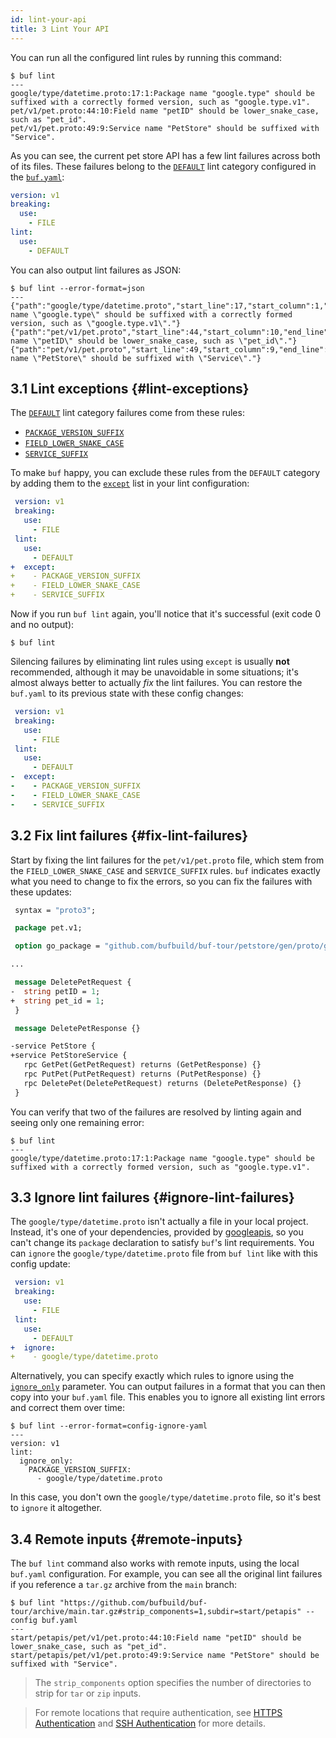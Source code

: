 ```yaml
---
id: lint-your-api
title: 3 Lint Your API
---
```


You can run all the configured lint rules by running this command:

```terminal
$ buf lint
---
google/type/datetime.proto:17:1:Package name "google.type" should be suffixed with a correctly formed version, such as "google.type.v1".
pet/v1/pet.proto:44:10:Field name "petID" should be lower_snake_case, such as "pet_id".
pet/v1/pet.proto:49:9:Service name "PetStore" should be suffixed with "Service".
```

As you can see, the current pet store API has a few lint failures across both of
its files. These failures belong to the [`DEFAULT`](/buf/lint/reference/rules.md#default)
lint category configured in the [`buf.yaml`](/configuration/v1/buf-yaml.md):

```yaml title="buf.yaml"
version: v1
breaking:
  use:
    - FILE
lint:
  use:
    - DEFAULT
```

You can also output lint failures as JSON:

```terminal
$ buf lint --error-format=json
---
{"path":"google/type/datetime.proto","start_line":17,"start_column":1,"end_line":17,"end_column":21,"type":"PACKAGE_VERSION_SUFFIX","message":"Package name \"google.type\" should be suffixed with a correctly formed version, such as \"google.type.v1\"."}
{"path":"pet/v1/pet.proto","start_line":44,"start_column":10,"end_line":44,"end_column":15,"type":"FIELD_LOWER_SNAKE_CASE","message":"Field name \"petID\" should be lower_snake_case, such as \"pet_id\"."}
{"path":"pet/v1/pet.proto","start_line":49,"start_column":9,"end_line":49,"end_column":17,"type":"SERVICE_SUFFIX","message":"Service name \"PetStore\" should be suffixed with \"Service\"."}
```

## 3.1 Lint exceptions {#lint-exceptions}

The [`DEFAULT`](/buf/lint/reference/rules#default) lint category failures come from these
rules:

- [`PACKAGE_VERSION_SUFFIX`](/buf/lint/reference/rules.md#package_version_suffix)
- [`FIELD_LOWER_SNAKE_CASE`](/buf/lint/reference/rules.md#field_lower_snake_case)
- [`SERVICE_SUFFIX`](/buf/lint/reference/rules.md#service_suffix)

To make `buf` happy, you can exclude these rules from the `DEFAULT` category by
adding them to the [`except`](/lint/reference/configuration#except) list in your lint
configuration:

```yaml title="buf.yaml" {8-11}
 version: v1
 breaking:
   use:
     - FILE
 lint:
   use:
     - DEFAULT
+  except:
+    - PACKAGE_VERSION_SUFFIX
+    - FIELD_LOWER_SNAKE_CASE
+    - SERVICE_SUFFIX
```

Now if you run `buf lint` again, you'll notice that it's successful (exit code 0
and no output):

```terminal
$ buf lint
```

Silencing failures by eliminating lint rules using `except` is usually **not**
recommended, although it may be unavoidable in some situations; it's almost
always better to actually _fix_ the lint failures. You can restore the
`buf.yaml` to its previous state with these config changes:

```yaml title="buf.yaml" {8-11}
 version: v1
 breaking:
   use:
     - FILE
 lint:
   use:
     - DEFAULT
-  except:
-    - PACKAGE_VERSION_SUFFIX
-    - FIELD_LOWER_SNAKE_CASE
-    - SERVICE_SUFFIX
```

## 3.2 Fix lint failures {#fix-lint-failures}

Start by fixing the lint failures for the `pet/v1/pet.proto` file, which stem
from the `FIELD_LOWER_SNAKE_CASE` and `SERVICE_SUFFIX` rules. `buf` indicates
exactly what you need to change to fix the errors, so you can fix the failures
with these updates:

```protobuf title="pet/v1/pet.proto" {10-11,16-17}
 syntax = "proto3";

 package pet.v1;

 option go_package = "github.com/bufbuild/buf-tour/petstore/gen/proto/go/pet/v1;petv1";

...

 message DeletePetRequest {
-  string petID = 1;
+  string pet_id = 1;
 }

 message DeletePetResponse {}

-service PetStore {
+service PetStoreService {
   rpc GetPet(GetPetRequest) returns (GetPetResponse) {}
   rpc PutPet(PutPetRequest) returns (PutPetResponse) {}
   rpc DeletePet(DeletePetRequest) returns (DeletePetResponse) {}
 }
```

You can verify that two of the failures are resolved by linting again and seeing
only one remaining error:

```terminal
$ buf lint
---
google/type/datetime.proto:17:1:Package name "google.type" should be suffixed with a correctly formed version, such as "google.type.v1".
```

## 3.3 Ignore lint failures {#ignore-lint-failures}

The `google/type/datetime.proto` isn't actually a file in your local project.
Instead, it's one of your dependencies, provided by
[googleapis](https://buf.build/googleapis/googleapis), so you can't change its
`package` declaration to satisfy `buf`'s lint requirements. You can `ignore` the
`google/type/datetime.proto` file from `buf lint` like with this config update:

```yaml title="buf.yaml" {8-9}
 version: v1
 breaking:
   use:
     - FILE
 lint:
   use:
     - DEFAULT
+  ignore:
+    - google/type/datetime.proto
```

Alternatively, you can specify exactly which rules to ignore using the
[`ignore_only`](/lint/configuration#ignore_only) parameter. You can output
failures in a format that you can then copy into your `buf.yaml` file. This
enables you to ignore all existing lint errors and correct them over time:

```terminal
$ buf lint --error-format=config-ignore-yaml
---
version: v1
lint:
  ignore_only:
    PACKAGE_VERSION_SUFFIX:
      - google/type/datetime.proto
```

In this case, you don't own the `google/type/datetime.proto` file, so it's best
to `ignore` it altogether.

## 3.4 Remote inputs {#remote-inputs}

The `buf lint` command also works with remote inputs, using the local `buf.yaml`
configuration. For example, you can see all the original lint failures if you
reference a `tar.gz` archive from the `main` branch:

```terminal
$ buf lint "https://github.com/bufbuild/buf-tour/archive/main.tar.gz#strip_components=1,subdir=start/petapis" --config buf.yaml
---
start/petapis/pet/v1/pet.proto:44:10:Field name "petID" should be lower_snake_case, such as "pet_id".
start/petapis/pet/v1/pet.proto:49:9:Service name "PetStore" should be suffixed with "Service".
```

> The `strip_components` option specifies the number of directories to strip for
> `tar` or `zip` inputs.

> For remote locations that require authentication, see
> [HTTPS Authentication](/buf/other/inputs.md#https) and
> [SSH Authentication](/buf/other/inputs.md#ssh) for more details.
